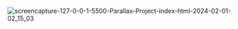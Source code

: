 ![screencapture-127-0-0-1-5500-Parallax-Project-index-html-2024-02-01-02_15_03](https://github.com/Vishal-Singh-Thapa/WEB-DEVELOPMENT/assets/97399478/b617b26c-00a8-439e-a6d4-7cb88653e8ad)

